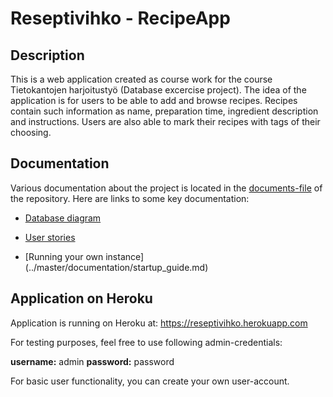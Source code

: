 # Reseptivihko - RecipeApp
## Description
This is a web application created as course work for the course Tietokantojen harjoitustyö (Database excercise project). The idea of the application is for users to be able to add and browse recipes. Recipes contain such information as name, preparation time, ingredient description and instructions. Users are also able to mark their recipes with tags of their choosing. 

## Documentation
Various documentation about the project is located in the [documents-file](../master/documentation) of the repository. Here are links to some key documentation:

* [Database diagram](../master/documentation/database_diagram.md)

* [User stories](../master/documentation/user_stories.md)

* [Running your own instance] (../master/documentation/startup_guide.md)
      

## Application on Heroku
Application is running on Heroku at: https://reseptivihko.herokuapp.com

For testing purposes, feel free to use following admin-credentials:


__username:__  admin
__password:__ password


For basic user functionality, you can create your own user-account.
